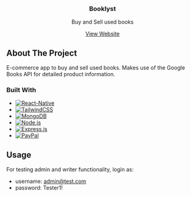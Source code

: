 <!-- Improved compatibility of back to top link: See: https://github.com/othneildrew/Best-README-Template/pull/73 -->
<a name="readme-top"></a>
<!--
*** Thanks for checking out the Best-README-Template. If you have a suggestion
*** that would make this better, please fork the repo and create a pull request
*** or simply open an issue with the tag "enhancement".
*** Don't forget to give the project a star!
*** Thanks again! Now go create something AMAZING! :D
-->



<!-- PROJECT SHIELDS -->
<!--
*** I'm using markdown "reference style" links for readability.
*** Reference links are enclosed in brackets [ ] instead of parentheses ( ).
*** See the bottom of this document for the declaration of the reference variables
*** for contributors-url, forks-url, etc. This is an optional, concise syntax you may use.
*** https://www.markdownguide.org/basic-syntax/#reference-style-links
-->




<!-- PROJECT LOGO -->
<br />
<div align="center">
 

<h3 align="center">Booklyst</h3>

  <p align="center">
    Buy and Sell used books
   
  
    
  </p>

  <a href="http://www.booklystapp.herokupapp.com">View Website</a>
   
  
</div>



<!-- ABOUT THE PROJECT -->
## About The Project

E-commerce app to buy and sell used books. Makes use of the Google Books API for detailed product information.
### Built With


* [![React-Native][React-Native-Badge]][React-Native-url]
* [![TailwindCSS][TailwindCSS-Badge]][TailwindCSS-url]
* [![MongoDB][MongoDB-Badge]][MongoDB-url]
* [![Node.js][Node.js-Badge]][Node.js-url]
* [![Express.js][Express.js-Badge]][Express.js-url]
* [![PayPal][PayPal-Badge]][PayPal-url]

</hr>

## Usage

For testing admin and writer functionality, login as:
* username: admin@test.com
* password: Tester1!







<!-- MARKDOWN LINKS & IMAGES -->
<!-- https://www.markdownguide.org/basic-syntax/#reference-style-links -->
[contributors-shield]: https://img.shields.io/github/contributors/github_username/repo_name.svg?style=for-the-badge
[contributors-url]: https://github.com/github_username/repo_name/graphs/contributors
[forks-shield]: https://img.shields.io/github/forks/github_username/repo_name.svg?style=for-the-badge
[forks-url]: https://github.com/github_username/repo_name/network/members
[stars-shield]: https://img.shields.io/github/stars/github_username/repo_name.svg?style=for-the-badge
[stars-url]: https://github.com/github_username/repo_name/stargazers
[issues-shield]: https://img.shields.io/github/issues/github_username/repo_name.svg?style=for-the-badge
[issues-url]: https://github.com/github_username/repo_name/issues
[license-shield]: https://img.shields.io/github/license/github_username/repo_name.svg?style=for-the-badge
[license-url]: https://github.com/github_username/repo_name/blob/master/LICENSE.txt
[linkedin-shield]: https://img.shields.io/badge/-LinkedIn-black.svg?style=for-the-badge&logo=linkedin&colorB=555
[linkedin-url]: https://linkedin.com/in/linkedin_username
[product-screenshot]: images/screenshot.png
[Expo-Badge]: https://img.shields.io/badge/expo-F7F6F6?style=for-the-badge&logo=expo&logoColor=14191F
[Expo-url]: https://expo.dev/
[React-Native-Badge]: https://img.shields.io/badge/react_native-20232A?style=for-the-badge&logo=react&logoColor=61DAFB
[React-Native-url]: https://reactnative.dev/
[MongoDB-Badge]: https://img.shields.io/badge/MongoDB-4EA94B?style=for-the-badge&logo=mongodb&logoColor=white
[MongoDB-url]:https://www.mongodb.com/cloud/atlas
[Node.js-Badge]: https://img.shields.io/badge/node.js-090B15?style=for-the-badge&logo=node.js&logoColor=6AA35D
[Node.js-url]: https://nodejs.org/en/
[Socket.io-Badge]: https://img.shields.io/badge/Socket.io-010101?&style=for-the-badge&logo=Socket.io&logoColor=white
[Socket.io-url]: https://socket.io/
[TailwindCSS-Badge]: https://img.shields.io/badge/Tailwind_CSS-38B2AC?style=for-the-badge&logo=tailwind-css&logoColor=white
[TailWindCSS-url]: https://tailwindcss.com/
[Redux-Badge]: https://img.shields.io/badge/Redux-593D88?style=for-the-badge&logo=redux&logoColor=white
[Redux-url]: https://redux.js.org/
[Express.js-Badge]: https://img.shields.io/badge/Express.js-000000?style=for-the-badge&logo=express&logoColor=white
[Express.js-url]: https://expressjs.com/
[PayPal-Badge]: https://img.shields.io/badge/PayPal-00457C?style=for-the-badge&logo=paypal&logoColor=white
[PayPal-url]: https://developer.paypal.com/home
